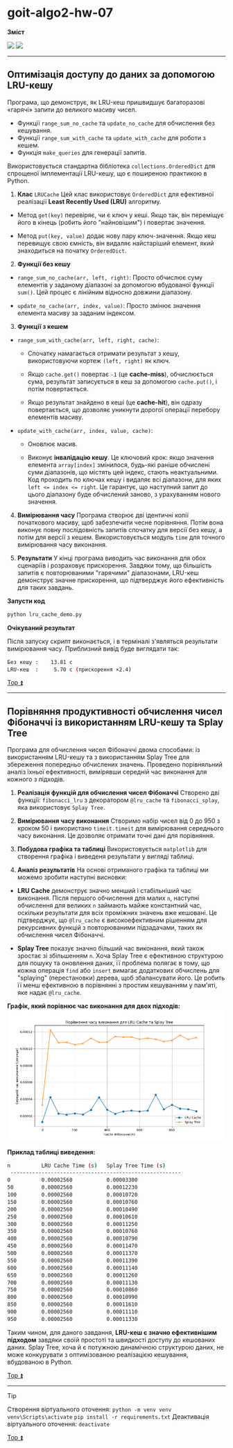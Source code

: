 <a id="top"></a>

# goit-algo2-hw-07

**Зміст**

<a href="#1"><img src="https://img.shields.io/badge/Оптимізація доступу до даних за допомогою LRU кешу-512BD4?style=for-the-badge"/></a> <a href="#2"><img src="https://img.shields.io/badge/Порівняння продуктивності обчислення чисел Фібоначчі із використанням LRU кешу та Splay Tree-ECD53F?style=for-the-badge"/></a>

---

<a id="1"></a>

## Оптимізація доступу до даних за допомогою LRU-кешу

Програма, що демонструє, як LRU-кеш пришвидшує багаторазові «гарячі» запити до великого масиву чисел.

- Функції ```range_sum_no_cache``` та ```update_no_cache``` для обчислення без кешування.
- Функції ```range_sum_with_cache``` та ```update_with_cache``` для роботи з кешем.
- Функція ```make_queries``` для генерації запитів.

Використовується стандартна бібліотека ```collections.OrderedDict``` для спрощеної імплементації LRU-кешу, що є поширеною практикою в Python.

1. **Клас** ```LRUCache```
Цей клас використовує ```OrderedDict``` для ефективної реалізації **Least Recently Used (LRU)** алгоритму.

- Метод ```get(key)``` перевіряє, чи є ключ у кеші. Якщо так, він переміщує його в кінець (робить його "найновішим") і повертає значення.

- Метод ```put(key, value)``` додає нову пару ключ-значення. Якщо кеш перевищує свою ємність, він видаляє найстаріший елемент, який знаходиться на початку ```OrderedDict```.

2. **Функції без кешу**
- ```range_sum_no_cache(arr, left, right)```: Просто обчислює суму елементів у заданому діапазоні за допомогою вбудованої функції ```sum()```. Цей процес є лінійним відносно довжини діапазону.

- ```update_no_cache(arr, index, value)```: Просто змінює значення елемента масиву за заданим індексом.

3. **Функції з кешем**
- ```range_sum_with_cache(arr, left, right, cache)```:

    - Спочатку намагається отримати результат з кешу, використовуючи кортеж ```(left, right)``` як ключ.

    - Якщо ```cache.get()``` повертає ```-1``` (це **cache-miss**), обчислюється сума, результат записується в кеш за допомогою ```cache.put()```, і потім повертається.

    - Якщо результат знайдено в кеші (це **cache-hit**), він одразу повертається, що дозволяє уникнути дорогої операції перебору елементів масиву.

- ```update_with_cache(arr, index, value, cache)```:

    - Оновлює масив.

    - Виконує **інвалідацію кешу**. Це ключовий крок: якщо значення елемента ```array[index]``` змінилося, будь-які раніше обчислені суми діапазонів, що містять цей індекс, стають неактуальними. Код проходить по ключах кешу і видаляє всі діапазони, для яких ```left <= index <= right```. Це гарантує, що наступний запит до цього діапазону буде обчислений заново, з урахуванням нового значення.

4. **Вимірювання часу**
Програма створює дві ідентичні копії початкового масиву, щоб забезпечити чесне порівняння. Потім вона виконує повну послідовність запитів спочатку для версії без кешу, а потім для версії з кешем. Використовується модуль ```time``` для точного вимірювання часу виконання.

5. **Результати**
У кінці програма виводить час виконання для обох сценаріїв і розраховує прискорення. Завдяки тому, що більшість запитів є повторюваними "гарячими" діапазонами, LRU-кеш демонструє значне прискорення, що підтверджує його ефективність для таких завдань.

**Запусти код**

```Bash
python lru_cache_demo.py
```

**Очікуваний результат**

Після запуску скрипт виконається, і в терміналі з'являться результати вимірювання часу. Приблизний вивід буде виглядати так:

```Bash
Без кешу :    13.81 c
LRU-кеш  :     5.70 c (прискорення ×2.4)
```

[Top :arrow_double_up:](#top)

---

<a id="2"></a>

## Порівняння продуктивності обчислення чисел Фібоначчі із використанням LRU-кешу та Splay Tree

Програма для обчислення чисел Фібоначчі двома способами: із використанням LRU-кешу та з використанням Splay Tree для збереження попередньо обчислених значень. Проведено порівняльний аналіз їхньої ефективності, вимірявши середній час виконання для кожного з підходів.

1. **Реалізація функцій для обчислення чисел Фібоначчі**
Створено дві функції: ```fibonacci_lru``` з декоратором ```@lru_cache``` та ```fibonacci_splay```, яка використовує ```Splay Tree```.

2. **Вимірювання часу виконання**
Створимо набір чисел від 0 до 950 з кроком 50 і використано ```timeit.timeit``` для вимірювання середнього часу виконання. Це дозволяє отримати точні дані для порівняння.

3. **Побудова графіка та таблиці**
Використовується ```matplotlib``` для створення графіка і виведеня результати у вигляді таблиці.

4. **Аналіз результатів**
На основі отриманого графіка та таблиці ми можемо зробити наступні висновки:

- **LRU Cache** демонструє значно менший і стабільніший час виконання. Після першого обчислення для малих ```n```, наступні обчислення для великих ```n``` займають майже константний час, оскільки результати для всіх проміжних значень вже кешовані. Це підтверджує, що ```@lru_cache``` є високоефективним рішенням для рекурсивних функцій з повторюваними підзадачами, таких як обчислення чисел Фібоначчі.

- **Splay Tree** показує значно більший час виконання, який також зростає зі збільшенням ```n```. Хоча Splay Tree є ефективною структурою для пошуку та оновлення даних, її проблема полягає в тому, що кожна операція ```find``` або ```insert``` вимагає додаткових обчислень для "splaying" (перестановки) дерева, щоб збалансувати його. Це робить її менш ефективною в порівнянні з простим кешуванням у пам'яті, яке надає ```@lru_cache```.

**Графік, який порівнює час виконання для двох підходів:**
![alt text](Figure_1.png)

**Приклад таблиці виведення:**

```Bash
n          LRU Cache Time (s)   Splay Tree Time (s) 
 ------------------------------------------------------- 
0          0.00002560           0.00003300
50         0.00002560           0.00012230
100        0.00002560           0.00010720
150        0.00002560           0.00010760
200        0.00002560           0.00010490
250        0.00002560           0.00010610
300        0.00002560           0.00011250
350        0.00002560           0.00010760
400        0.00002560           0.00010790
450        0.00002560           0.00011470
500        0.00002560           0.00011370
550        0.00002560           0.00011390
600        0.00002560           0.00011140
650        0.00002560           0.00011260
700        0.00002560           0.00011130
750        0.00002560           0.00010860
800        0.00002560           0.00010990
850        0.00002560           0.00011610
900        0.00002560           0.00011110
950        0.00002560           0.00011330
```

Таким чином, для даного завдання, **LRU-кеш є значно ефективнішим підходом** завдяки своїй простоті та швидкості доступу до кешованих даних. Splay Tree, хоча й є потужною динамічною структурою даних, не може конкурувати з оптимізованою реалізацією кешування, вбудованою в Python.

[Top :arrow_double_up:](#top)

---

>[!tip]
>Створення віртуального оточення:
>```python -m venv venv```
>```venv\Scripts\activate```
>```pip install -r requirements.txt```
>Деактивація віртуального оточення:
>```deactivate```

[Top :arrow_double_up:](#top)